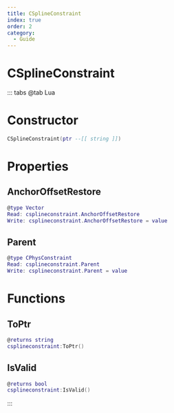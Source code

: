 ```yaml
---
title: CSplineConstraint
index: true
order: 2
category:
  - Guide
---
```


# CSplineConstraint

::: tabs
@tab Lua
# Constructor
```lua
CSplineConstraint(ptr --[[ string ]])
```
# Properties
## AnchorOffsetRestore 
```lua
@type Vector
Read: csplineconstraint.AnchorOffsetRestore
Write: csplineconstraint.AnchorOffsetRestore = value
```
## Parent 
```lua
@type CPhysConstraint
Read: csplineconstraint.Parent
Write: csplineconstraint.Parent = value
```
# Functions
## ToPtr
```lua
@returns string
csplineconstraint:ToPtr()
```
## IsValid
```lua
@returns bool
csplineconstraint:IsValid()
```

:::